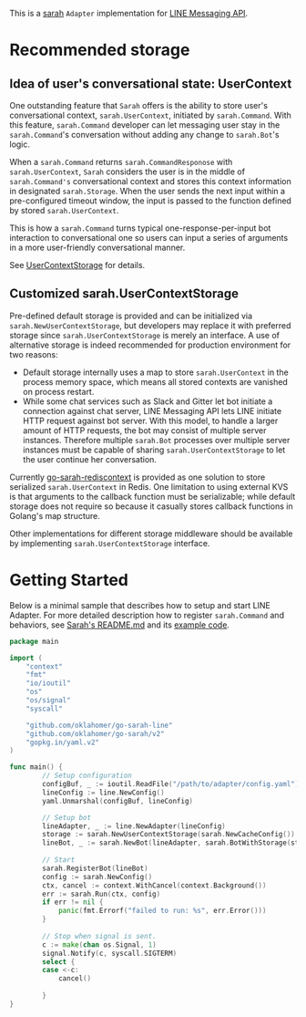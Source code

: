 This is a [sarah](https://github.com/oklahomer/go-sarah) ```Adapter``` implementation for [LINE Messaging API](https://developers.line.me/messaging-api/overview).

# Recommended storage
## Idea of user's conversational state: UserContext
One outstanding feature that ```Sarah``` offers is the ability to store user's conversational context, ```sarah.UserContext```, initiated by ```sarah.Command```.
With this feature, ```sarah.Command``` developer can let messaging user stay in the ```sarah.Command```'s conversation without adding any change to ```sarah.Bot```'s logic.

When a ```sarah.Command``` returns ```sarah.CommandResponose``` with ```sarah.UserContext```,
```Sarah``` considers the user is in the middle of ```sarah.Command's``` conversational context and stores this context information in designated ```sarah.Storage```.
When the user sends the next input within a pre-configured timeout window, the input is passed to the function defined by stored ```sarah.UserContext```.

This is how a ```sarah.Command``` turns typical one-response-per-input bot interaction to conversational one so users can input a series of arguments in a more user-friendly conversational manner.

See [UserContextStorage](https://github.com/oklahomer/go-sarah/wiki/UserContextStorage) for details.

## Customized sarah.UserContextStorage
Pre-defined default storage is provided and can be initialized via ```sarah.NewUserContextStorage```, but developers may replace it with preferred storage since ```sarah.UserContextStorage``` is merely an interface.
A use of alternative storage is indeed recommended for production environment for two reasons:

- Default storage internally uses a map to store ```sarah.UserContext``` in the process memory space, which means all stored contexts are vanished on process restart.
- While some chat services such as Slack and Gitter let bot initiate a connection against chat server, LINE Messaging API lets LINE initiate HTTP request against bot server.
With this model, to handle a larger amount of HTTP requests, the bot may consist of multiple server instances.
Therefore multiple ```sarah.Bot``` processes over multiple server instances must be capable of sharing ```sarah.UserContextStorage``` to let the user continue her conversation.

Currently [go-sarah-rediscontext](https://github.com/oklahomer/go-sarah-rediscontext) is provided as one solution to store serialized ```sarah.UserContext``` in Redis.
One limitation to using external KVS is that arguments to the callback function must be serializable;
while default storage does not require so because it casually stores callback functions in Golang's map structure.

Other implementations for different storage middleware should be available by implementing ```sarah.UserContextStorage``` interface.

# Getting Started
Below is a minimal sample that describes how to setup and start LINE Adapter.
For more detailed description how to register ```sarah.Command``` and behaviors, see [Sarah's README.md](https://github.com/oklahomer/go-sarah) and its [example code](https://github.com/oklahomer/go-sarah/tree/master/examples).

```go
package main

import (
	"context"
	"fmt"
	"io/ioutil"
	"os"
	"os/signal"
	"syscall"

	"github.com/oklahomer/go-sarah-line"
	"github.com/oklahomer/go-sarah/v2"
	"gopkg.in/yaml.v2"
)

func main() {
        // Setup configuration
        configBuf, _ := ioutil.ReadFile("/path/to/adapter/config.yaml")
        lineConfig := line.NewConfig()
        yaml.Unmarshal(configBuf, lineConfig)

        // Setup bot
        lineAdapter, _ := line.NewAdapter(lineConfig)
        storage := sarah.NewUserContextStorage(sarah.NewCacheConfig())
        lineBot, _ := sarah.NewBot(lineAdapter, sarah.BotWithStorage(storage))
	
        // Start
        sarah.RegisterBot(lineBot)
        config := sarah.NewConfig()
        ctx, cancel := context.WithCancel(context.Background())
        err := sarah.Run(ctx, config)
        if err != nil {
        	panic(fmt.Errorf("failed to run: %s", err.Error()))
        }
        	
        // Stop when signal is sent.
        c := make(chan os.Signal, 1)
        signal.Notify(c, syscall.SIGTERM)
        select {
        case <-c:
        	cancel()
           
        }
}
```
